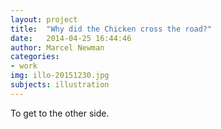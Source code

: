 ```yaml
---
layout: project
title:  "Why did the Chicken cross the road?"
date:   2014-04-25 16:44:46
author: Marcel Newman
categories:
- work
img: illo-20151230.jpg
subjects: illustration
---
```

To get to the other side.